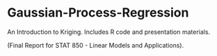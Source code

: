 # Gaussian-Process-Regression
 An Introduction to Kriging. Includes R code and presentation materials. 
 
 (Final Report for STAT 850 - Linear Models and Applications).
